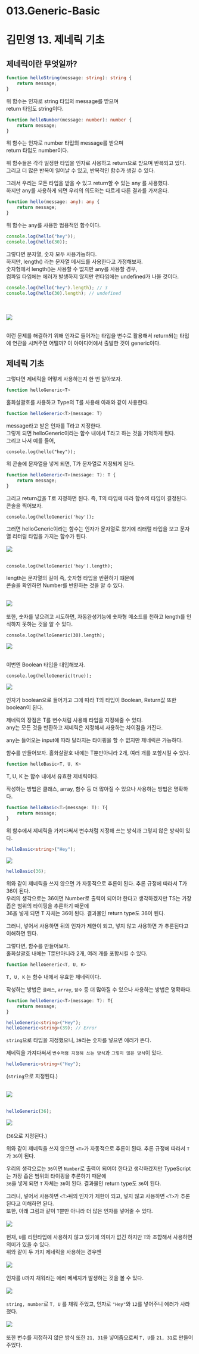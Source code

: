 # 013.Generic-Basic

# 김민영 13. 제네릭 기초

## 제네릭이란 무엇일까?

```TypeScript
function helloString(message: string): string {
	return message;
}
```
위 함수는 인자로 string 타입의 message를 받으며<br>
return 타입도 string이다.<br>

```TypeScript
function helloNumber(message: number): number {
	return message;
}
```
위 함수는 인자로 number 타입의 message를 받으며<br>
return 타입도 number이다.<br>

위 함수들은 각각 일정한 타입을 인자로 사용하고 return으로 받으며 반복되고 있다.<br>
그리고 더 많은 반복이 일어날 수 있고, 반복적인 함수가 생길 수 있다.<br>

그래서 우리는 모든 타입을 받을 수 있고 return할 수 있는 any 를 사용했다.<br>
하지만 any를 사용하게 되면 우리의 의도와는 다르게 다른 결과를 가져온다. <br>

```TypeScript
function hello(message: any): any {
	return message;
}
```

위 함수는 any를 사용한 범용적인 함수이다.<br>

```TypeScript
console.log(hello("hey"));
console.log(hello(30));
```
그렇다면 문자열, 숫자 모두 사용가능하다.<br>
하지만, length() 라는 문자열 메서드를 사용한다고 가정해보자.<br>
숫자형에서 length()는 사용할 수 없지만 any를 사용할 경우, <br>
컴파일 타임에는 에러가 발생하지 않지만 런타임에는 undefined가 나올 것이다.<br>

```TypeScript
console.log(hello("hey").length); // 3
console.log(hello(30).length); // undefined
```
<br><br>
![](https://velog.velcdn.com/images/minyoungdumb/post/19b79ad5-2891-465f-9268-cda2b24c047f/image.png)<br><br>

이런 문제를 해결하기 위해 인자로 들어가는 타입을 변수로 활용해서 return되는 타입에 연관을 시켜주면 어떨까? 이 아이디어에서 출발한 것이 generic이다.<br>

## 제네릭 기초

그렇다면 제네릭을 어떻게 사용하는지 한 번 알아보자.<br>

```TypeScript
function helloGeneric<T>
```
홀화살괄호를 사용하고 Type의 T를 사용해 아래와 같이 사용한다.<br>
```TypeScript
function helloGeneric<T>(message: T)
```
message라고 받은 인자를 T라고 지정한다.<br>
그렇게 되면 helloGeneric이라는 함수 내에서 T라고 하는 것을 기억하게 된다.<br>
그리고 나서 예를 들어,<br>
```
console.log(hello("hey"));
```
위 콘솔에 문자열을 넣게 되면, T가 문자열로 지정되게 된다.<br>
```TypeScript
function helloGeneric<T>(message: T): T {
	return message;
}
```
그리고 return값을 T로 지정하면 된다. 즉, T의 타입에 따라 함수의 타입이 결정된다.<br>
콘솔을 찍어보자.<br>

```
console.log(helloGeneric('hey'));
```
그러면 helloGeneric이라는 함수는 인자가 문자열로 왔기에 리터럴 타입을 보고 문자열 리터럴 타입을 가지는 함수가 된다.<br><br>
![](https://velog.velcdn.com/images/minyoungdumb/post/78c7bf1e-2318-411b-97d3-a3fa4e1f4757/image.png)<br><br>

```
console.log(helloGeneric('hey').length);
```
length는 문자열의 길이 즉, 숫자형 타입을 반환하기 떄문에 <br>
콘솔을 확인하면 Number를 반환하는 것을 알 수 있다.<br><br>

![](https://velog.velcdn.com/images/minyoungdumb/post/b0600a42-ee34-4919-8931-a1b291985f12/image.png)<br><br>
또한, 숫자를 넣으려고 시도하면, 자동완성기능에 숫자형 메소드를 천하고 length를 인식하지 못하는 것을 알 수 있다.<br>
```
console.log(helloGeneric(30).length);
```
![](https://velog.velcdn.com/images/minyoungdumb/post/9cac7206-cea8-4c52-b2f6-aeb0938cc373/image.png)<br><br>

이번엔 Boolean 타입을 대입해보자.<br>
```
console.log(helloGeneric(true));
```
![](https://velog.velcdn.com/images/minyoungdumb/post/01598b0f-a1ea-4806-a03c-0874ca263392/image.png)<br><br>
인자가 boolean으로 들어가고 그에 따라 T의 타입이 Boolean, Return값 또한 boolean이 된다. <br>

제네릭의 장점은 T를 변수처럼 사용해 타입을 지정해줄 수 있다.<br>
any는 모든 것을 반환하고 제네릭은 지정해서 사용하는 차이점을 가진다.<br>

any는 들어오는 input에 따라 달라지는 타이핑을 할 수 없지만 제네릭은 가능하다.<br>

함수를 만들어보자. 홀화살괄호 내에는 T뿐만아니라 2개, 여러 개를 포함시킬 수 있다.<br>
```TypeScript
function helloBasic<T, U, K>
```
T, U, K 는 함수 내에서 유효한 제네릭이다.<br>


작성하는 방법은 클래스, array, 함수 등 더 많아질 수 있으나 사용하는 방법은 명확하다. <br>
```TypeScript
function helloBasic<T>(message: T): T{
	return message;
}
```
위 함수에서 제네릭을 가져다써서 변수처럼 지정해 쓰는 방식과 그렇지 않은 방식이 있다. <br>
```TypeScript
helloBasic<string>("Hey");
```
![](https://velog.velcdn.com/images/minyoungdumb/post/a5fcd2e5-c2c7-43eb-b37e-d80f56e7b857/image.png)<br>

```TypeScript
helloBasic(36);
```
위와 같이 제네릭을 쓰지 않으면 <T>가 자동적으로 추론이 된다. 추론 규정에 따라서 T가 36이 된다.<br>
우리의 생각으로는 36이면 Number로 출력이 되어야 한다고 생각하겠지만 TS는 가장 좁은 범위의 타이핑을 추론하기 때문에<br>
36을 넣게 되면 T 자체는 36이 된다. 결과물인 return type도 36이 된다.<br>
  
그러니, 넣어서 사용하면 <T>뒤의 인자가 제한이 되고, 넣지 않고 사용하면 <T>가 추론된다고 이해하면 된다.<br>

그렇다면, 함수를 만들어보자.<br> 
홀화살괄호 내에는 T뿐만아니라 2개, 여러 개를 포함시킬 수 있다.<br>
```TypeScript
function helloGeneric<T, U, K>
```
`T, U, K` 는 함수 내에서 유효한 제네릭이다.<br>


작성하는 방법은 `클래스`, `array`, `함수` 등 더 많아질 수 있으나 사용하는 방법은 명확하다.<br>
```TypeScript
function helloGeneric<T>(message: T): T{
	return message;
}

helloGeneric<string>("Hey"); 
helloGeneric<string>(39); // Error
```
`string`으로 타입을 지정했으니, `39`라는 숫자를 넣으면 에러가 뜬다.<br>

제네릭을 가져다써서 `변수처럼 지정해 쓰는 방식`과 `그렇지 않은 방식`이 있다.<br>
	
```TypeScript
helloGeneric<string>("Hey");
```
(`string`으로 지정된다.)<br><br>
	
![](https://velog.velcdn.com/images/minyoungdumb/post/d17865d0-4cc8-4baa-8881-dd9ce144898f/image.png)<br><br>
	
```TypeScript
helloGeneric(36);
```
	
![](https://velog.velcdn.com/images/minyoungdumb/post/24c788a8-148e-43de-865c-7ba2a18a5bdb/image.png)<br><br>
(`36`으로 지정된다.)<br>
	
위와 같이 제네릭을 쓰지 않으면 `<T>`가 자동적으로 추론이 된다. 추론 규정에 따라서 `T`가 `36`이 된다.<br>

우리의 생각으로는 `36`이면 `Number`로 출력이 되어야 한다고 생각하겠지만 TypeScript는 가장 좁은 범위의 타이핑을 추론하기 때문에<br>
`36`을 넣게 되면 `T` 자체는 `36`이 된다. 결과물인 return type도 `36`이 된다.<br>
  
그러니, 넣어서 사용하면 `<T>`뒤의 인자가 제한이 되고, 넣지 않고 사용하면 `<T>`가 추론된다고 이해하면 된다.<br>
또한, 아래 그림과 같이 `T`뿐만 아니라 더 많은 인자를 넣어줄 수 있다.<br><br>
![](https://velog.velcdn.com/images/minyoungdumb/post/45e63f47-8c53-4e36-a7c6-7787f3b17204/image.png)<br><br>
현재, `U`를 리턴타입에 사용하지 않고 있기에 의미가 없긴 하지만 `T`와 조합해서 사용하면 의미가 있을 수 있다.<br>
위와 같이 두 가지 제네릭을 사용하는 경우엔<br><br>
![](https://velog.velcdn.com/images/minyoungdumb/post/33b93bf6-11af-4a02-9cb9-23e73ac0a2ab/image.png)<br><br>
인자를 `U`까지 채워라는 에러 메세지가 발생하는 것을 볼 수 있다.<br><br>
![](https://velog.velcdn.com/images/minyoungdumb/post/384c514e-4156-4be8-8cd0-ac981f289473/image.png)<br><br>
`string, number`로 `T, U` 를 채워 주었고, 인자로 `"Hey"`와 `12`를 넣어주니 에러가 사라졌다.<br><br>
![](https://velog.velcdn.com/images/minyoungdumb/post/3a9b6a10-c4ab-4146-8d09-83fb0cd13fa8/image.png)<br><br>
또한 변수를 지정하지 않은 방식 또한 `21, 31`을 넣어줌으로써 `T, U`를 `21, 31`로 만들어 주었다.<br>




